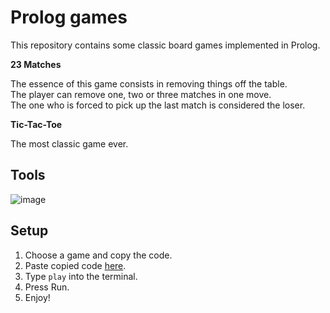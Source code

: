 # Prolog games

This repository contains some classic board games implemented in Prolog.

**23 Matches**

The essence of this game consists in removing things off the table.    
The player can remove one, two or three matches in one move.    
The one who is forced to pick up the last match is considered the loser.

**Tic-Tac-Toe**

The most classic game ever.    

## Tools

![image](https://custom-icon-badges.herokuapp.com/badge/Prolog-114477?style=for-the-badge&logo=swi-prolog&logoColor=white)

## Setup

1. Choose a game and copy the code.
2. Paste copied code [here](https://swish.swi-prolog.org/).
3. Type `play` into the terminal.
4. Press Run.
5. Enjoy!

